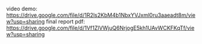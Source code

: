 video demo: https://drive.google.com/file/d/1R2ls2KbM4b1NbxYVJxml0ru3aaeadt8m/view?usp=sharing
final report pdf: https://drive.google.com/file/d/1Vf1ZlVWjuQ6NrjogE5kh1UAvWCKFKqTf/view?usp=sharing
